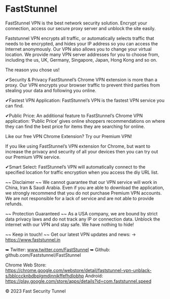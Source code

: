 # FastStunnel
FastStunnel VPN is the best network security solution. Encrypt your connection, access our secure proxy server and unblock the site easily.

Faststunnel VPN encrypts all traffic, or automatically selects traffic that needs to be encrypted, and hides your IP address so you can access the Internet anonymously. Our VPN also allows you to change your virtual location. We provide many VPN server addresses for you to choose from, including the us, UK, Germany, Singapore, Japan, Hong Kong and so on.

 The reason you chose us!

 ✔Security & Privacy
 FastStunnel’s Chrome VPN extension is more than a proxy. Our VPN encrypts your browser traffic  to prevent third parties from stealing your data and following you online. 
 
 ✔Fastest VPN Application:
 FastStunnel’s VPN is the fastest VPN service you can find.
 
 ✔Public Price:
 An additional feature to FastStunnel’s Chrome VPN application: ‘Public Price’ gives online shoppers recommendations on where they can find the best price for items they are searching for online.

 Like our free VPN Chrome Extension? Try our Premium VPN!

 If you like using FastStunnel’s VPN extension for Chrome, but want to increase the privacy and security of all your devices then you can try out our Premium VPN service.
 
 ✔Smart Select:
 FastStunnel’s VPN will automatically connect to the specified location for traffic encryption when you access the diy URL list.
 
 ~~ Disclaimer ~~
 We cannot guarantee that our VPN service will work in China, Iran & Saudi Arabia. Even if you are able to download the application, we strongly recommend that you do not purchase Premium VPN accounts. We are not responsible for a lack of service and are not able to provide refunds.
 
 ~~ Protection Guaranteed ~~
 As a USA company, we are bound by strict data privacy laws and do not track any IP or connection data. Unblock the internet with our VPN and stay safe. We have nothing to hide!
 
 ~~ Keep in touch! ~~
 Get our latest VPN updates and news:
 → https://www.faststunnel.in

 ➥ Twitter: www.twitter.com/FastStunnel
 ➥ Github: github.com/Faststunnel/FastStunnel

Chrome Web Store: https://chrome.google.com/webstore/detail/faststunnel-vpn-unblack-s/bblcccknbdbplgmdjnnikffefhdlobhp
Android: https://play.google.com/store/apps/details?id=com.faststunnel.speed

© 2023 Fast Security Tunnel 
